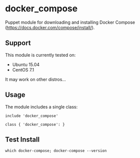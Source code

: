 # docker_compose #

Puppet module for downloading and installing Docker Compose 
(https://docs.docker.com/compose/install/).

## Support

This module is currently tested on:

* Ubuntu 15.04
* CentOS 7.1

It may work on other distros...

## Usage

The module includes a single class:

```puppet
include 'docker_compose'
```

```puppet
class { 'docker_compose': }
```

## Test Install
`which docker-compose; docker-compose --version`
